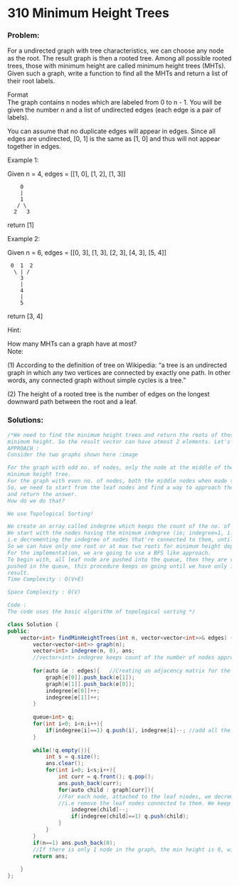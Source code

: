 # 310 Minimum Height Trees

### Problem:

For a undirected graph with tree characteristics, we can choose any node as the root. The result graph is then a rooted tree. Among all possible rooted trees, those with minimum height are called minimum height trees \(MHTs\). Given such a graph, write a function to find all the MHTs and return a list of their root labels.

Format  
The graph contains n nodes which are labeled from 0 to n - 1. You will be given the number n and a list of undirected edges \(each edge is a pair of labels\).

You can assume that no duplicate edges will appear in edges. Since all edges are undirected, \[0, 1\] is the same as \[1, 0\] and thus will not appear together in edges.

Example 1:

Given n = 4, edges = \[\[1, 0\], \[1, 2\], \[1, 3\]\]

```
    0
    |
    1
   / \
  2   3
```

return \[1\]

Example 2:

Given n = 6, edges = \[\[0, 3\], \[1, 3\], \[2, 3\], \[4, 3\], \[5, 4\]\]

```
 0  1  2
  \ | /
    3
    |
    4
    |
    5
```

return \[3, 4\]

Hint:

How many MHTs can a graph have at most?  
Note:

\(1\) According to the definition of tree on Wikipedia: “a tree is an undirected graph in which any two vertices are connected by exactly one path. In other words, any connected graph without simple cycles is a tree.”

\(2\) The height of a rooted tree is the number of edges on the longest downward path between the root and a leaf.

### Solutions:

```java
/*We need to find the minimum height trees and return the roots of those trees. There can be atmost 2 trees with 
minimum height. So the result vector can have atmost 2 elements. Let's see how!
APPROACH :
Consider the two graphs shown here :image

For the graph with odd no. of nodes, only the node at the middle of the graph when made the root, will give a 
minimum height tree.
For the graph with even no. of nodes, both the middle nodes when made the root give a minimum height tree.
So, we need to start from the leaf nodes and find a way to approach the middle nodes, add them to the result vector 
and return the answer.
How do we do that?

We use Topological Sorting!

We create an array called indegree which keeps the count of the no. of edges approaching each node in the tree.
We start with the nodes having the minimum indegree (ie; indegree=1, i.e the leaf nodes) and we go on removing them 
i.e decrementing the indegree of nodes that're connected to them, until we reach the middle nodes.
So we can have only one root or at max two roots for minimum height depending on tree structure as explained above.
For the implementation, we are going to use a BFS like approach.
To begin with, all leaf node are pushed into the queue, then they are removed from the tree, next new leaf node is 
pushed in the queue, this procedure keeps on going until we have only 1 or 2 node in our tree, which represent the 
result.
Time Complexity : O(V+E)

Space Complexity : O(V)

Code :
The code uses the basic algorithm of topological sorting */

class Solution {
public:
    vector<int> findMinHeightTrees(int n, vector<vector<int>>& edges) {
        vector<vector<int>> graph(n);
        vector<int> indegree(n, 0), ans; 
        //vector<int> indegree keeps count of the number of nodes approaching a node
        
        for(auto &e : edges){   //Creating an adjacency matrix for the given graph
            graph[e[0]].push_back(e[1]);
            graph[e[1]].push_back(e[0]);
            indegree[e[0]]++;
            indegree[e[1]]++;
        }
        
        queue<int> q;
        for(int i=0; i<n;i++){
            if(indegree[i]==1) q.push(i), indegree[i]--; //add all the leaf nodes to the queue
        } 
        
        while(!q.empty()){
            int s = q.size();
            ans.clear();
            for(int i=0; i<s;i++){
                int curr = q.front(); q.pop();
                ans.push_back(curr);
                for(auto child : graph[curr]){ 
                //For each node, attached to the leaf niodes, we decrement the indegree 
                //i.e remove the leaf nodes connected to them. We keep on doing this until we reach the middle nodes.
                    indegree[child]--;
                    if(indegree[child]==1) q.push(child);   
                }
            }
        }
        if(n==1) ans.push_back(0); 
        //If there is only 1 node in the graph, the min height is 0, with root being '0'
        return ans;
        
    }
};
```



